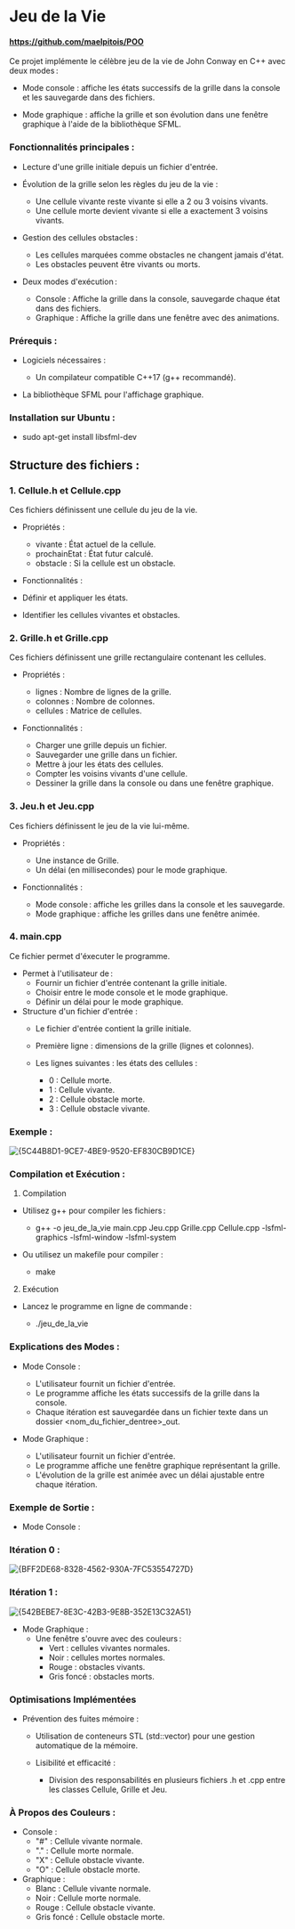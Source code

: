 # Jeu de la Vie

#### https://github.com/maelpitois/POO

Ce projet implémente le célèbre jeu de la vie de John Conway en C++ avec deux modes :

- Mode console : affiche les états successifs de la grille dans la console et les sauvegarde dans des fichiers.

- Mode graphique : affiche la grille et son évolution dans une fenêtre graphique à l'aide de la bibliothèque SFML.

### Fonctionnalités principales : 

- Lecture d'une grille initiale depuis un fichier d'entrée.
  
- Évolution de la grille selon les règles du jeu de la vie :
    - Une cellule vivante reste vivante si elle a 2 ou 3 voisins vivants.
    - Une cellule morte devient vivante si elle a exactement 3 voisins vivants.

- Gestion des cellules obstacles :
    - Les cellules marquées comme obstacles ne changent jamais d'état.
    - Les obstacles peuvent être vivants ou morts.

- Deux modes d'exécution :
   - Console : Affiche la grille dans la console, sauvegarde chaque état dans des fichiers.
   - Graphique : Affiche la grille dans une fenêtre avec des animations.

### Prérequis :
- Logiciels nécessaires :
  - Un compilateur compatible C++17 (g++ recommandé).

- La bibliothèque SFML pour l'affichage graphique.

### Installation sur Ubuntu :

- sudo apt-get install libsfml-dev

## Structure des fichiers : 

### 1. Cellule.h et Cellule.cpp

Ces fichiers définissent une cellule du jeu de la vie.

- Propriétés :
  - vivante : État actuel de la cellule.
  - prochainEtat : État futur calculé.
  - obstacle : Si la cellule est un obstacle.

- Fonctionnalités :
 - Définir et appliquer les états.
 - Identifier les cellules vivantes et obstacles.

### 2. Grille.h et Grille.cpp
Ces fichiers définissent une grille rectangulaire contenant les cellules.

- Propriétés :
  - lignes : Nombre de lignes de la grille.
  - colonnes : Nombre de colonnes.
  - cellules : Matrice de cellules.

- Fonctionnalités :
  - Charger une grille depuis un fichier.
  - Sauvegarder une grille dans un fichier.
  - Mettre à jour les états des cellules.
  - Compter les voisins vivants d'une cellule.
  - Dessiner la grille dans la console ou dans une fenêtre graphique.

### 3. Jeu.h et Jeu.cpp
Ces fichiers définissent le jeu de la vie lui-même.

- Propriétés :
  - Une instance de Grille.
  - Un délai (en millisecondes) pour le mode graphique.

- Fonctionnalités :
  - Mode console : affiche les grilles dans la console et les sauvegarde.
  - Mode graphique : affiche les grilles dans une fenêtre animée.

### 4. main.cpp
Ce fichier permet d'éxecuter le programme.

- Permet à l'utilisateur de :
  - Fournir un fichier d'entrée contenant la grille initiale.
  - Choisir entre le mode console et le mode graphique.
  - Définir un délai pour le mode graphique.
- Structure d'un fichier d'entrée :
  - Le fichier d'entrée contient la grille initiale.

  - Première ligne : dimensions de la grille (lignes et colonnes).
  - Les lignes suivantes : les états des cellules : 
      - 0 : Cellule morte.
      - 1 : Cellule vivante.
      - 2 : Cellule obstacle morte.
      - 3 : Cellule obstacle vivante.

### Exemple :

![{5C44B8D1-9CE7-4BE9-9520-EF830CB9D1CE}](https://github.com/user-attachments/assets/73da93e5-530e-4cd0-987f-5f935e90cc5e)


### Compilation et Exécution :
1. Compilation
  - Utilisez g++ pour compiler les fichiers :

    - g++ -o jeu_de_la_vie main.cpp Jeu.cpp Grille.cpp Cellule.cpp -lsfml-graphics -lsfml-window -lsfml-system

  - Ou utilisez un makefile pour compiler :
      - make

2. Exécution
  - Lancez le programme en ligne de commande :

    - ./jeu_de_la_vie

### Explications des Modes : 
- Mode Console :
  - L'utilisateur fournit un fichier d'entrée.
  - Le programme affiche les états successifs de la grille dans la console.
  - Chaque itération est sauvegardée dans un fichier texte dans un dossier <nom_du_fichier_dentree>_out.

- Mode Graphique :
  - L'utilisateur fournit un fichier d'entrée.
  - Le programme affiche une fenêtre graphique représentant la grille.
  - L'évolution de la grille est animée avec un délai ajustable entre chaque itération.

### Exemple de Sortie : 

- Mode Console :

### Itération 0 :
![{BFF2DE68-8328-4562-930A-7FC53554727D}](https://github.com/user-attachments/assets/9ec4884e-983d-4013-a197-844f41f8e1fb)



### Itération 1 :
![{542BEBE7-8E3C-42B3-9E8B-352E13C32A51}](https://github.com/user-attachments/assets/80216391-cbc0-4cee-a633-dc32c6c2ac76)


- Mode Graphique : 
  - Une fenêtre s'ouvre avec des couleurs :
    - Vert : cellules vivantes normales.
    - Noir : cellules mortes normales.
    - Rouge : obstacles vivants.
    - Gris foncé : obstacles morts.

### Optimisations Implémentées

- Prévention des fuites mémoire :

  - Utilisation de conteneurs STL (std::vector) pour une gestion automatique de la mémoire.

  - Lisibilité et efficacité :

    - Division des responsabilités en plusieurs fichiers .h et .cpp entre les classes Cellule, Grille et Jeu.

### À Propos des Couleurs :

- Console :
    - "#" : Cellule vivante normale.
    - "." : Cellule morte normale.
    - "X" : Cellule obstacle vivante.
    - "O" : Cellule obstacle morte.
- Graphique : 
    - Blanc : Cellule vivante normale.
    - Noir : Cellule morte normale.
    - Rouge : Cellule obstacle vivante.
    - Gris foncé : Cellule obstacle morte.
